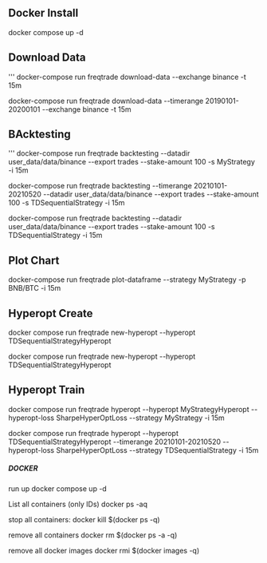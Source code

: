 

## Docker Install
docker compose up -d


## Download Data 
'''
docker-compose run freqtrade download-data --exchange binance -t 15m

docker-compose run freqtrade download-data --timerange 20190101-20200101  --exchange binance -t 15m


## BAcktesting
'''
docker-compose run freqtrade backtesting --datadir user_data/data/binance --export trades  --stake-amount 100 -s MyStrategy -i 15m

docker-compose run freqtrade backtesting --timerange 20210101-20210520 --datadir user_data/data/binance --export trades  --stake-amount 100 -s TDSequentialStrategy -i 15m


docker-compose run freqtrade backtesting --datadir user_data/data/binance --export trades  --stake-amount 100 -s TDSequentialStrategy -i 15m



## Plot Chart
docker-compose run freqtrade plot-dataframe --strategy MyStrategy -p BNB/BTC -i 15m


## Hyperopt Create
docker compose run freqtrade new-hyperopt --hyperopt TDSequentialStrategyHyperopt

docker compose run freqtrade new-hyperopt --hyperopt TDSequentialStrategyHyperopt

## Hyperopt Train
docker compose run freqtrade hyperopt --hyperopt MyStrategyHyperopt --hyperopt-loss  SharpeHyperOptLoss --strategy MyStrategy -i 15m  

docker compose run freqtrade hyperopt --hyperopt TDSequentialStrategyHyperopt --timerange 20210101-20210520  --hyperopt-loss  SharpeHyperOptLoss --strategy TDSequentialStrategy -i 15m  




##### DOCKER

run up 
docker compose up -d

List all containers (only IDs)
docker ps -aq

stop all containers:
docker kill $(docker ps -q)

remove all containers
docker rm $(docker ps -a -q)

remove all docker images
docker rmi $(docker images -q)